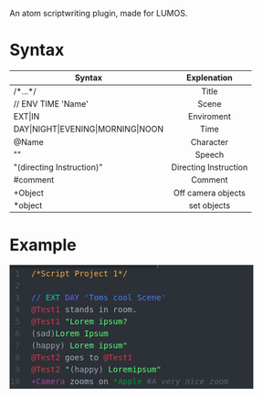 An atom scriptwriting plugin, made for LUMOS.

# Syntax

| Syntax        | Explenation           |
| ------------- |:-------------:|
| /\*...\*/     | Title          |
| // ENV TIME 'Name'      | Scene      |
| EXT\|IN | Enviroment      |
|DAY\|NIGHT\|EVENING\|MORNING\|NOON|Time|
|@Name|Character|
|""|Speech|
|"(directing Instruction)"|Directing Instruction|
|#comment|Comment|
|+Object|Off camera objects|
|*object|set objects|

# Example

![alt See example.script for an Example](https://raw.githubusercontent.com/Jonbeckas/story/master/example.png)
